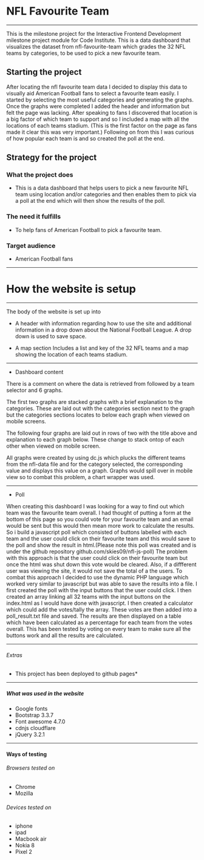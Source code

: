 # **NFL Favourite Team**

---

This is the milestone project for the Interactive Frontend Development milestone project  module for Code Institute.
This is a data dashboard that visualizes the dataset from nfl-favourite-team which grades the 32 NFL teams by categories, to be used to pick a new favourite team.


## Starting the project
After locating the nfl favourite team data I decided to display this data to visually aid American Football fans to select a favourite team easily.
I started by selecting the most useful categories and generating the graphs. 
Once the graphs were completed I added the header and information but felt the page was lacking.
After speaking to fans I discovered that location is a big factor of which team to support and so I included a map with all the locations of each teams stadium. (This is the first factor on the page as fans made it clear this was very important.)
Following on from this I was curious of how popular each team is and so created the poll at the end.


## Strategy for the project
### What the project does
* This is a data dashboard that helps users to pick a new favourite NFL team using location and/or categories and then enables them to pick via a poll at the end which will then show the results of the poll.

### The need it fulfills
* To help fans of American Football to pick a favourite team.

### Target audience
* American Football fans

---

# How the website is setup
---
The body of the website is set up into

* A header with information regarding how to use the site and additional information in a drop down about the National Football League. A drop down is used to save space.

* A map section
Includes a list and key of the 32 NFL teams and a map showing the location of each teams stadium.

---

* Dashboard content

There is a comment on where the data is retrieved from followed by a team selector and 6 graphs.

The first two graphs are stacked graphs with a brief explanation to the categories. 
These are laid out with the categories section next to the graph but the categories sections locates to below each graph when viewed on mobile screens.


The following four graphs are laid out in rows of two with the title above and explanation to each graph below. 
These change to stack ontop of each other when viewed on mobile screen.

All graphs were created by using dc.js which plucks the different teams from the nfl-data file and for the category selected, the corresponding value and displays this value on a graph.
Graphs would spill over in mobile view so to combat this problem, a chart wrapper was used.

---

* Poll

When creating this dashboard I was looking for a way to find out which team was the favourite team overall. 
I had thought of putting a form at the bottom of this page so you could vote for your favourite team and an email would be sent but this would then mean more work to calculate the results.
So i build a javascript poll which consisted of buttons labelled with each team and the user could click on their favourite team and this would save to the poll and show the result in html.(Please note this poll was created and is under the github repository github.com/skies09/nfl-js-poll)
The problem with this approach is that the user could click on their favourite team but once the html was shut down this vote would be cleared. Also, if a diffferent user was viewing the site, it would not save the total of a the users.
To combat this approach I decided to use the dynamic PHP language which worked very similar to javascript but was able to save the results into a file.
I first created the poll with the input buttons that the user could click. I then created an array linking all 32 teams with the input buttons on the index.html as I would have done with javascript.
I then created a calculator which could add the votes/tally the array. These votes are then added into a poll_result.txt file and saved. The results are then displayed on a table which have been calculated as a percentage for each team from the votes overall.
This has been tested by voting on every team to make sure all the buttons work and all the results are calculated.

---

###### Extras
* This project has been deployed to github pages*

---

##### What was used in the website

* Google fonts
* Bootstrap 3.3.7
* Font awesome 4.7.0
* cdnjs cloudflare
* jQuery 3.2.1

---

#### Ways of testing
###### Browsers tested on

* Chrome
* Mozilla

###### Devices tested on
* iphone
* ipad
* Macbook air
* Nokia 8
* Pixel 2